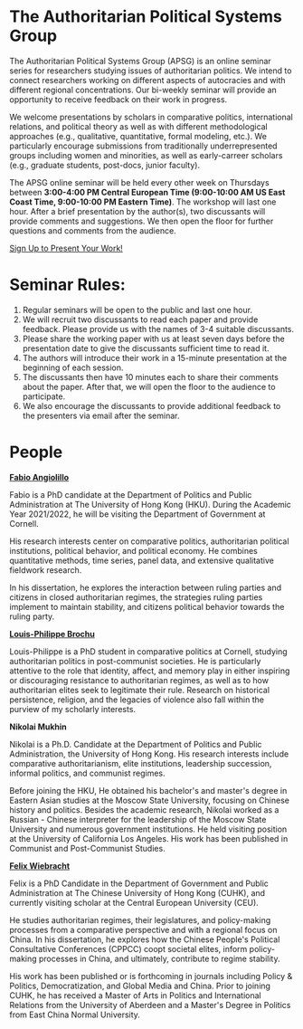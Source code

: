 # The Authoritarian Political Systems Group


The Authoritarian Political Systems Group (APSG) is an online seminar series for researchers studying issues of authoritarian politics. We intend to connect researchers working on different aspects of autocracies and with different regional concentrations. Our bi-weekly seminar will provide an opportunity to receive feedback on their work in progress.

We welcome presentations by scholars in comparative politics, international relations, and political theory as well as with different methodological approaches (e.g., qualitative, quantitative, formal modeling, etc.). We particularly encourage submissions from traditionally underrepresented groups including women and minorities, as well as early-carreer scholars (e.g., graduate students, post-docs, junior faculty).

The APSG online seminar will be held every other week on Thursdays between **3:00-4:00 PM Central European Time (9:00-10:00 AM US East Coast Time, 9:00-10:00 PM Eastern Time)**. The workshop will last one hour. After a brief presentation by the author(s), two discussants will provide comments and suggestions. We then open the floor for further questions and comments from the audience.

[Sign Up to Present Your Work!](https://docs.google.com/forms/d/e/1FAIpQLSd1g1QK-yOHL8eWlZLjdzqASH0V7UsBhoNxGXipasVo1iX59g/viewform?embedded=true)

# Seminar Rules: 

1.	Regular seminars will be open to the public and last one hour.
2.	We will recruit two discussants to read each paper and provide feedback. Please provide us with the names of 3-4 suitable discussants. 
3.	Please share the working paper with us at least seven days before the presentation date to give the discussants sufficient time to read it. 
4.	The authors will introduce their work in a 15-minute presentation at the beginning of each session. 
5.	The discussants then have 10 minutes each to share their comments about the paper. After that, we will open the floor to the audience to participate. 
6.	We also encourage the discussants to provide additional feedback to the presenters via email after the seminar. 



# People

**[Fabio Angiolillo](https://www.fangiolillo.com)**


Fabio is a PhD candidate at the Department of Politics and Public Administration at The University of Hong Kong (HKU). During the Academic Year 2021/2022, he will be visiting the Department of Government at Cornell.

His research interests center on comparative politics, authoritarian political institutions, political behavior, and political economy. He combines quantitative methods, time series, panel data, and extensive qualitative fieldwork research.

In his dissertation, he explores the interaction between ruling parties and citizens in closed authoritarian regimes, the strategies ruling parties implement to maintain stability, and citizens political behavior towards the ruling party.

**[Louis-Philippe Brochu](https://government.cornell.edu/louis-philippe-brochu)**

Louis-Philippe is a PhD student in comparative politics at Cornell, studying authoritarian politics in post-communist societies. He is particularly attentive to the role that identity, affect, and memory play in either inspiring or discouraging resistance to authoritarian regimes, as well as to how authoritarian elites seek to legitimate their rule. Research on historical persistence, religion, and the legacies of violence also fall within the purview of my scholarly interests.

**Nikolai Mukhin**

Nikolai is a Ph.D. Candidate at the Department of Politics and Public Administration, the University of Hong Kong. His research interests include comparative authoritarianism, elite institutions, leadership succession, informal politics, and communist regimes.

Before joining the HKU, He obtained his bachelor's and master's degree in Eastern Asian studies at the Moscow State University, focusing on Chinese history and politics. Besides the academic research, Nikolai worked as a Russian - Chinese interpreter for the leadership of the Moscow State University and numerous government institutions. He held visiting position at the University of California Los Angeles. His work has been published in Communist and Post-Communist Studies.

**[Felix Wiebracht](https://www.felixwiebrecht.com)**

Felix is a PhD Candidate in the Department of Government and Public Administration at The Chinese University of Hong Kong (CUHK), and currently visiting scholar at the Central European University (CEU). 

He studies authoritarian regimes, their legislatures, and policy-making processes from a comparative perspective and with a regional focus on China. 
In his dissertation, he explores how the Chinese People's Political Consultative Conferences (CPPCC) coopt societal elites, inform policy-making processes in China, and ultimately, contribute to regime stability. 

His work has been published or is forthcoming in journals including Policy & Politics, Democratization, and Global Media and China. 
Prior to joining CUHK, he has received a Master of Arts in Politics and International Relations from the University of Aberdeen and a Master's Degree in Politics from East China Normal University. 
